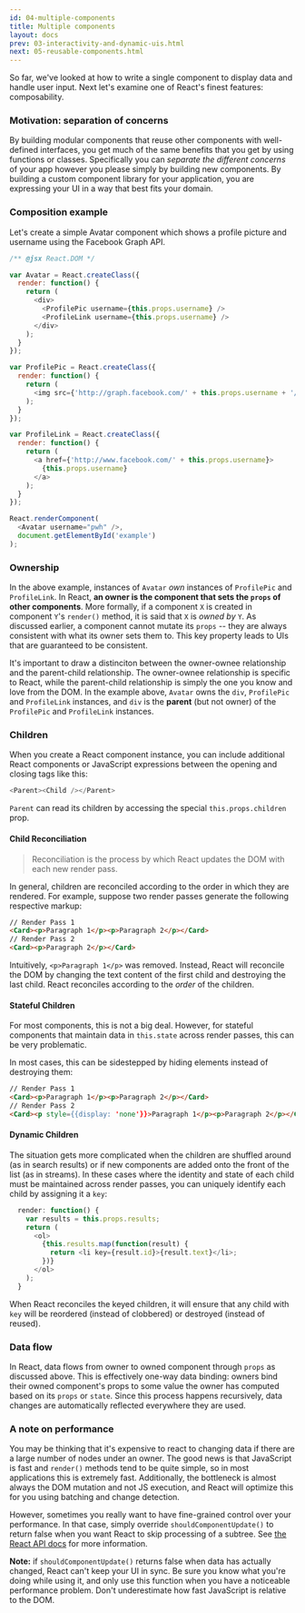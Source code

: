 ```yaml
---
id: 04-multiple-components
title: Multiple components
layout: docs
prev: 03-interactivity-and-dynamic-uis.html
next: 05-reusable-components.html
---
```

So far, we've looked at how to write a single component to display data and handle user input. Next let's examine one of React's finest features: composability.

### Motivation: separation of concerns

By building modular components that reuse other components with well-defined interfaces, you get much of the same benefits that you get by using functions or classes. Specifically you can *separate the different concerns* of your app however you please simply by building new components. By building a custom component library for your application, you are expressing your UI in a way that best fits your domain.

### Composition example

Let's create a simple Avatar component which shows a profile picture and username using the Facebook Graph API.

```javascript
/** @jsx React.DOM */

var Avatar = React.createClass({
  render: function() {
    return (
      <div>
        <ProfilePic username={this.props.username} />
        <ProfileLink username={this.props.username} />
      </div>
    );
  }
});

var ProfilePic = React.createClass({
  render: function() {
    return (
      <img src={'http://graph.facebook.com/' + this.props.username + '/picture'} />
    );
  }
});

var ProfileLink = React.createClass({
  render: function() {
    return (
      <a href={'http://www.facebook.com/' + this.props.username}>
        {this.props.username}
      </a>
    );
  }
});

React.renderComponent(
  <Avatar username="pwh" />,
  document.getElementById('example')
);
```

### Ownership

In the above example, instances of `Avatar` *own* instances of `ProfilePic` and `ProfileLink`. In React, **an owner is the component that sets the `props` of other components**. More formally, if a component `X` is created in component `Y`'s `render()` method, it is said that `X` is *owned by* `Y`. As discussed earlier, a component cannot mutate its `props` -- they are always consistent with what its owner sets them to. This key property leads to UIs that are guaranteed to be consistent.

It's important to draw a distinciton between the owner-ownee relationship and the parent-child relationship. The owner-ownee relationship is specific to React, while the parent-child relationship is simply the one you know and love from the DOM. In the example above, `Avatar` owns the `div`, `ProfilePic` and `ProfileLink` instances, and `div` is the **parent** (but not owner) of the `ProfilePic` and `ProfileLink` instances.

### Children

When you create a React component instance, you can include additional React components or JavaScript expressions between the opening and closing tags like this:

```javascript
<Parent><Child /></Parent>
```

`Parent` can read its children by accessing the special `this.props.children` prop.

#### Child Reconciliation

> Reconciliation is the process by which React updates the DOM with each new render pass.

In general, children are reconciled according to the order in which they are rendered. For example, suppose two render passes generate the following respective markup:

```html
// Render Pass 1
<Card><p>Paragraph 1</p><p>Paragraph 2</p></Card>
// Render Pass 2
<Card><p>Paragraph 2</p></Card>
```

Intuitively, `<p>Paragraph 1</p>` was removed. Instead, React will reconcile the DOM by changing the text content of the first child and destroying the last child. React reconciles according to the *order* of the children.

#### Stateful Children

For most components, this is not a big deal. However, for stateful components that maintain data in `this.state` across render passes, this can be very problematic.

In most cases, this can be sidestepped by hiding elements instead of destroying them:

```html
// Render Pass 1
<Card><p>Paragraph 1</p><p>Paragraph 2</p></Card>
// Render Pass 2
<Card><p style={{display: 'none'}}>Paragraph 1</p><p>Paragraph 2</p></Card>
```

#### Dynamic Children

The situation gets more complicated when the children are shuffled around (as in search results) or if new components are added onto the front of the list (as in streams). In these cases where the identity and state of each child must be maintained across render passes, you can uniquely identify each child by assigning it a `key`:

```javascript
  render: function() {
    var results = this.props.results;
    return (
      <ol>
        {this.results.map(function(result) {
          return <li key={result.id}>{result.text}</li>;
        })}
      </ol>
    );
  }
```

When React reconciles the keyed children, it will ensure that any child with `key` will be reordered (instead of clobbered) or destroyed (instead of reused).

### Data flow

In React, data flows from owner to owned component through `props` as discussed above. This is effectively one-way data binding: owners bind their owned component's props to some value the owner has computed based on its `props` or `state`. Since this process happens recursively, data changes are automatically reflected everywhere they are used.

### A note on performance

You may be thinking that it's expensive to react to changing data if there are a large number of nodes under an owner. The good news is that JavaScript is fast and `render()` methods tend to be quite simple, so in most applications this is extremely fast. Additionally, the bottleneck is almost always the DOM mutation and not JS execution, and React will optimize this for you using batching and change detection.

However, sometimes you really want to have fine-grained control over your performance. In that case, simply override `shouldComponentUpdate()` to return false when you want React to skip processing of a subtree. See [the React API docs](./api.html) for more information.

**Note:** if `shouldComponentUpdate()` returns false when data has actually changed, React can't keep your UI in sync. Be sure you know what you're doing while using it, and only use this function when you have a noticeable performance problem. Don't underestimate how fast JavaScript is relative to the DOM.